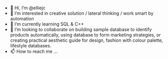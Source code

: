 - 👋 Hi, I’m @elliejc
- 👀 I’m interested in creative solution / lateral thinking / work smart by automation
- 🌱 I’m currently learning SQL & C++
- 💞️ I’m looking to collaborate on building sample database to identify products automatically, using database to form marketing strategies, or creating practical aesthetic guide for design, fashion with colour palette, lifestyle databases.
- 📫 How to reach me ...

<!---
elliejc/elliejc is a ✨ special ✨ repository because its `README.md` (this file) appears on your GitHub profile.
You can click the Preview link to take a look at your changes.
--->
